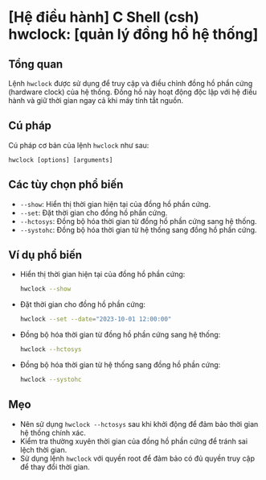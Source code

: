 # [Hệ điều hành] C Shell (csh) hwclock: [quản lý đồng hồ hệ thống]

## Tổng quan
Lệnh `hwclock` được sử dụng để truy cập và điều chỉnh đồng hồ phần cứng (hardware clock) của hệ thống. Đồng hồ này hoạt động độc lập với hệ điều hành và giữ thời gian ngay cả khi máy tính tắt nguồn.

## Cú pháp
Cú pháp cơ bản của lệnh `hwclock` như sau:
```
hwclock [options] [arguments]
```

## Các tùy chọn phổ biến
- `--show`: Hiển thị thời gian hiện tại của đồng hồ phần cứng.
- `--set`: Đặt thời gian cho đồng hồ phần cứng.
- `--hctosys`: Đồng bộ hóa thời gian từ đồng hồ phần cứng sang hệ thống.
- `--systohc`: Đồng bộ hóa thời gian từ hệ thống sang đồng hồ phần cứng.

## Ví dụ phổ biến
- Hiển thị thời gian hiện tại của đồng hồ phần cứng:
  ```bash
  hwclock --show
  ```

- Đặt thời gian cho đồng hồ phần cứng:
  ```bash
  hwclock --set --date="2023-10-01 12:00:00"
  ```

- Đồng bộ hóa thời gian từ đồng hồ phần cứng sang hệ thống:
  ```bash
  hwclock --hctosys
  ```

- Đồng bộ hóa thời gian từ hệ thống sang đồng hồ phần cứng:
  ```bash
  hwclock --systohc
  ```

## Mẹo
- Nên sử dụng `hwclock --hctosys` sau khi khởi động để đảm bảo thời gian hệ thống chính xác.
- Kiểm tra thường xuyên thời gian của đồng hồ phần cứng để tránh sai lệch thời gian.
- Sử dụng lệnh `hwclock` với quyền root để đảm bảo có đủ quyền truy cập để thay đổi thời gian.